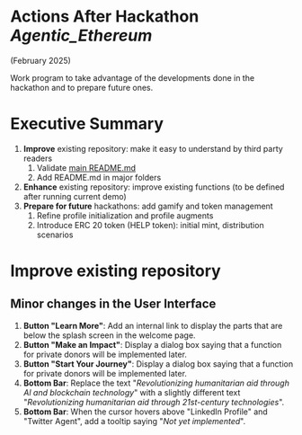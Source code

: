 # Actions After Hackathon *Agentic_Ethereum*
(February 2025)

Work program to take advantage of the developments done in the hackathon and to prepare future ones.
# Executive Summary
1. **Improve** existing repository: make it easy to understand by third party readers
   1. Validate [main README.md](https://github.com/kvutien/Project-Wonderful_Life-Machu_Picchu?tab=readme-ov-file#project-machu-picchu-wonderful-life)
   2. Add README.md in major folders
2. **Enhance** existing repository: improve existing functions (to be defined after running current demo)
3. **Prepare for future** hackathons: add gamify and token management
   1. Refine profile initialization and profile augments
   2. Introduce ERC 20 token (HELP token): initial mint, distribution scenarios
   
# Improve existing repository
## Minor changes in the User Interface
1. **Button "Learn More"**: Add an internal link to display the parts that are below the splash screen in the welcome page.
2. **Button "Make an Impact"**: Display a dialog box saying that a function for private donors will be implemented later.
3. **Button "Start Your Journey"**: Display a dialog box saying that a function for private donors will be implemented later.
4. **Bottom Bar**: Replace the text "*Revolutionizing humanitarian aid through Al and blockchain technology*" with a slightly different text "*Revolutionizing humanitarian aid through 21st-century technologies*".
5. **Bottom Bar**: When the cursor hovers above "LinkedIn Profile" and "Twitter Agent", add a tooltip saying "*Not yet implemented*".